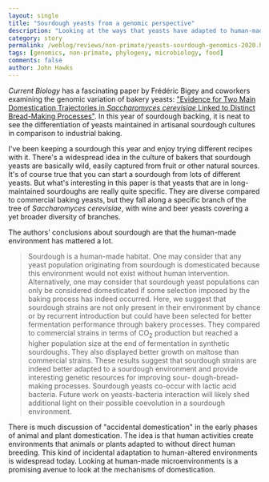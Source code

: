 ```yaml
---
layout: single
title: "Sourdough yeasts from a genomic perspective"
description: "Looking at the ways that yeasts have adapted to human-made dough environments."
category: story
permalink: /weblog/reviews/non-primate/yeasts-sourdough-genomics-2020.html
tags: [genomics, non-primate, phylogeny, microbiology, food]
comments: false
author: John Hawks
---
```


<em>Current Biology</em> has a fascinating paper by Frédéric Bigey and coworkers examining the genomic variation of bakery yeasts: <a href="https://doi.org/10.1016/j.cub.2020.11.016">"Evidence for Two Main Domestication Trajectories in <em>Saccharomyces cerevisiae</em> Linked to Distinct Bread-Making Processes"</a>. In this year of sourdough backing, it is neat to see the differentiation of yeasts maintained in artisanal sourdough cultures in comparison to industrial baking. 

I've been keeping a sourdough this year and enjoy trying different recipes with it. There's a widespread idea in the culture of bakers that sourdough yeasts are basically wild, easily captured from fruit or other natural sources. It's of course true that you can start a sourdough from lots of different yeasts. But what's interesting in this paper is that yeasts that are in long-maintained sourdoughs are really quite specific. They are diverse compared to commercial baking yeasts, but they fall along a specific branch of the tree of <em>Saccharomyces cerevisiae</em>, with wine and beer yeasts covering a yet broader diversity of branches. 

The authors' conclusions about sourdough are that the human-made environment has mattered a lot. 

<blockquote>Sourdough is a human-made habitat. One may consider that any yeast population originating from sourdough is domesticated because this environment would not exist without human intervention. Alternatively, one may consider that sourdough yeast populations can only be considered domesticated if some selection imposed by the baking process has indeed occurred. Here, we suggest that sourdough strains are not only present in their environment by chance or by recurrent introduction but could have been selected for better fermentation performance through bakery processes. They compared to commercial strains in terms of CO<sub>2</sub> production but reached a higher population size at the end of fermentation in synthetic sourdoughs. They also displayed better growth on maltose than commercial strains. These results suggest that sourdough strains are indeed better adapted to a sourdough environment and provide interesting genetic resources for improving sour- dough-bread-making processes. Sourdough yeasts co-occur with lactic acid bacteria. Future work on yeasts-bacteria interaction will likely shed additional light on their possible coevolution in a sourdough environment.</blockquote>

There is much discussion of "accidental domestication" in the early phases of animal and plant domestication. The idea is that human activities create environments that animals or plants adapted to without direct human breeding. This kind of incidental adaptation to human-altered environments is widespread today. Looking at human-made microenvironments is a promising avenue to look at the mechanisms of domestication. 

